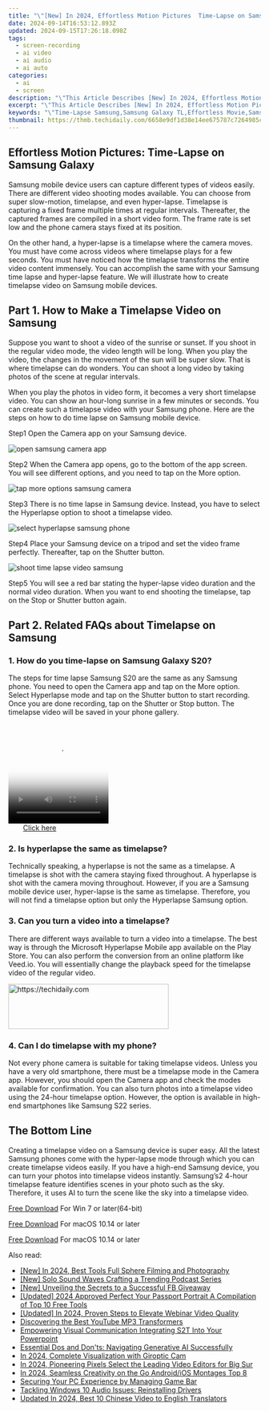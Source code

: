 ```yaml
---
title: "\"[New] In 2024, Effortless Motion Pictures  Time-Lapse on Samsung Galaxy\""
date: 2024-09-14T16:53:12.893Z
updated: 2024-09-15T17:26:18.098Z
tags: 
  - screen-recording
  - ai video
  - ai audio
  - ai auto
categories: 
  - ai
  - screen
description: "\"This Article Describes [New] In 2024, Effortless Motion Pictures: Time-Lapse on Samsung Galaxy\""
excerpt: "\"This Article Describes [New] In 2024, Effortless Motion Pictures: Time-Lapse on Samsung Galaxy\""
keywords: "\"Time-Lapse Samsung,Samsung Galaxy TL,Effortless Movie,Samsung TL Film,Motion Photography,Galaxy Time Lapse,Quick Movies Galaxy\""
thumbnail: https://thmb.techidaily.com/6658e9df1d38e14ee675787c7264985ccf523b4b4cb415efb9479f5287d0efcf.jpg
---
```


## Effortless Motion Pictures: Time-Lapse on Samsung Galaxy

Samsung mobile device users can capture different types of videos easily. There are different video shooting modes available. You can choose from super slow-motion, timelapse, and even hyper-lapse. Timelapse is capturing a fixed frame multiple times at regular intervals. Thereafter, the captured frames are compiled in a short video form. The frame rate is set low and the phone camera stays fixed at its position.

On the other hand, a hyper-lapse is a timelapse where the camera moves. You must have come across videos where timelapse plays for a few seconds. You must have noticed how the timelapse transforms the entire video content immensely. You can accomplish the same with your Samsung time lapse and hyper-lapse feature. We will illustrate how to create timelapse video on Samsung mobile devices.

## Part 1\. How to Make a Timelapse Video on Samsung

Suppose you want to shoot a video of the sunrise or sunset. If you shoot in the regular video mode, the video length will be long. When you play the video, the changes in the movement of the sun will be super slow. That is where timelapse can do wonders. You can shoot a long video by taking photos of the scene at regular intervals.

When you play the photos in video form, it becomes a very short timelapse video. You can show an hour-long sunrise in a few minutes or seconds. You can create such a timelapse video with your Samsung phone. Here are the steps on how to do time lapse on Samsung mobile device.

Step1 Open the Camera app on your Samsung device.

![open samsung camera app](https://images.wondershare.com/filmora/article-images/2022/11/open-samsung-camera-app.jpg)

Step2 When the Camera app opens, go to the bottom of the app screen. You will see different options, and you need to tap on the More option.

![tap more options samsung camera](https://images.wondershare.com/filmora/article-images/2022/11/tap-more-options-samsung-camera.jpg)

Step3 There is no time lapse in Samsung device. Instead, you have to select the Hyperlapse option to shoot a timelapse video.

![select hyperlapse samsung phone](https://images.wondershare.com/filmora/article-images/2022/11/select-hyperlapse-samsung-phone.jpg)

Step4 Place your Samsung device on a tripod and set the video frame perfectly. Thereafter, tap on the Shutter button.

![shoot time lapse video samsung](https://images.wondershare.com/filmora/article-images/2022/11/shoot-time-lapse-video-samsung.jpg)

Step5 You will see a red bar stating the hyper-lapse video duration and the normal video duration. When you want to end shooting the timelapse, tap on the Stop or Shutter button again.

## Part 2\. Related FAQs about Timelapse on Samsung

### 1\. How do you time-lapse on Samsung Galaxy S20?

The steps for time lapse Samsung S20 are the same as any Samsung phone. You need to open the Camera app and tap on the More option. Select Hyperlapse mode and tap on the Shutter button to start recording. Once you are done recording, tap on the Shutter or Stop button. The timelapse video will be saved in your phone gallery.

<!-- affiliate ads begin -->
<span id="1304648">
					<video width="200" height="200" style="cursor:pointer"
           poster="//a.impactradius-go.com/display-clicktoplayimage/1304648.png"
           onclick="if(!this.playClicked){this.play();this.setAttribute('controls',true);this.playClicked=true;}">
	   <source src="//a.impactradius-go.com/display-ad/15852-1304648">
	   <img src="//a.impactradius-go.com/display-clicktoplayimage/1304648.png" style="border: none; height: 100%; width: 100%; object-fit: contain">
	</video>
	<div style="width:125px;text-align:center"><a href="javascript:window.open(decodeURIComponent('https%3A%2F%2Fthefitville.pxf.io%2Fc%2F5597632%2F1304648%2F15852'), '_blank');void(0);">Click here</a></div>
</span>
<img height="0" width="0" src="https://imp.pxf.io/i/5597632/1304648/15852" style="position:absolute;visibility:hidden;" border="0" />
<!-- affiliate ads end -->

### 2\. Is hyperlapse the same as timelapse?

Technically speaking, a hyperlapse is not the same as a timelapse. A timelapse is shot with the camera staying fixed throughout. A hyperlapse is shot with the camera moving throughout. However, if you are a Samsung mobile device user, hyper-lapse is the same as timelapse. Therefore, you will not find a timelapse option but only the Hyperlapse Samsung option.

### 3\. Can you turn a video into a timelapse?

There are different ways available to turn a video into a timelapse. The best way is through the Microsoft Hyperlapse Mobile app available on the Play Store. You can also perform the conversion from an online platform like Veed.io. You will essentially change the playback speed for the timelapse video of the regular video.

<!-- affiliate ads begin -->
<a href="https://wigfever.sjv.io/c/5597632/2014853/22899" target="_top" id="2014853">
  <img src="//a.impactradius-go.com/display-ad/22899-2014853" border="0" alt="https://techidaily.com" width="320" height="90"/>
</a>
<img height="0" width="0" src="https://wigfever.sjv.io/i/5597632/2014853/22899" style="position:absolute;visibility:hidden;" border="0" />
<!-- affiliate ads end -->

### 4\. Can I do timelapse with my phone?

Not every phone camera is suitable for taking timelapse videos. Unless you have a very old smartphone, there must be a timelapse mode in the Camera app. However, you should open the Camera app and check the modes available for confirmation. You can also turn photos into a timelapse video using the 24-hour timelapse option. However, the option is available in high-end smartphones like Samsung S22 series.

## The Bottom Line

Creating a timelapse video on a Samsung device is super easy. All the latest Samsung phones come with the hyper-lapse mode through which you can create timelapse videos easily. If you have a high-end Samsung device, you can turn your photos into timelapse videos instantly. Samsung’s2 4-hour timelapse feature identifies scenes in your photo such as the sky. Therefore, it uses AI to turn the scene like the sky into a timelapse video.

[Free Download](https://tools.techidaily.com/wondershare/filmora/download/) For Win 7 or later(64-bit)

[Free Download](https://tools.techidaily.com/wondershare/filmora/download/) For macOS 10.14 or later

[Free Download](https://tools.techidaily.com/wondershare/filmora/download/) For macOS 10.14 or later

<ins class="adsbygoogle"
     style="display:block"
     data-ad-format="autorelaxed"
     data-ad-client="ca-pub-7571918770474297"
     data-ad-slot="1223367746"></ins>

<ins class="adsbygoogle"
     style="display:block"
     data-ad-format="autorelaxed"
     data-ad-client="ca-pub-7571918770474297"
     data-ad-slot="1223367746"></ins>



<ins class="adsbygoogle"
     style="display:block"
     data-ad-client="ca-pub-7571918770474297"
     data-ad-slot="8358498916"
     data-ad-format="auto"
     data-full-width-responsive="true"></ins>


<span class="atpl-alsoreadstyle">Also read:</span>
<div><ul>
<li><a href="https://article-tips.techidaily.com/new-in-2024-best-tools-full-sphere-filming-and-photography/"><u>[New] In 2024, Best Tools Full Sphere Filming and Photography</u></a></li>
<li><a href="https://article-tips.techidaily.com/new-solo-sound-waves-crafting-a-trending-podcast-series/"><u>[New] Solo Sound Waves Crafting a Trending Podcast Series</u></a></li>
<li><a href="https://article-tips.techidaily.com/new-unveiling-the-secrets-to-a-successful-fb-giveaway/"><u>[New] Unveiling the Secrets to a Successful FB Giveaway</u></a></li>
<li><a href="https://article-tips.techidaily.com/updated-2024-approved-perfect-your-passport-portrait-a-compilation-of-top-10-free-tools/"><u>[Updated] 2024 Approved Perfect Your Passport Portrait A Compilation of Top 10 Free Tools</u></a></li>
<li><a href="https://remote-screen-capture.techidaily.com/updated-in-2024-proven-steps-to-elevate-webinar-video-quality/"><u>[Updated] In 2024, Proven Steps to Elevate Webinar Video Quality</u></a></li>
<li><a href="https://youtube-videos.techidaily.com/discovering-the-best-youtube-mp3-transformers/"><u>Discovering the Best YouTube MP3 Transformers</u></a></li>
<li><a href="https://extra-hints.techidaily.com/empowering-visual-communication-integrating-s2t-into-your-powerpoint/"><u>Empowering Visual Communication Integrating S2T Into Your Powerpoint</u></a></li>
<li><a href="https://tech-hub.techidaily.com/essential-dos-and-donts-navigating-generative-ai-successfully/"><u>Essential Dos and Don'ts: Navigating Generative AI Successfully</u></a></li>
<li><a href="https://fox-info.techidaily.com/in-2024-complete-visualization-with-giroptic-cam/"><u>In 2024, Complete Visualization with Giroptic Cam</u></a></li>
<li><a href="https://article-tips.techidaily.com/in-2024-pioneering-pixels-select-the-leading-video-editors-for-big-sur/"><u>In 2024, Pioneering Pixels Select the Leading Video Editors for Big Sur</u></a></li>
<li><a href="https://extra-skills.techidaily.com/in-2024-seamless-creativity-on-the-go-androidios-montages-top-8/"><u>In 2024, Seamless Creativity on the Go Android/iOS Montages Top 8</u></a></li>
<li><a href="https://games-able.techidaily.com/securing-your-pc-experience-by-managing-game-bar/"><u>Securing Your PC Experience by Managing Game Bar</u></a></li>
<li><a href="https://driver-install.techidaily.com/tackling-windows-10-audio-issues-reinstalling-drivers/"><u>Tackling Windows 10 Audio Issues: Reinstalling Drivers</u></a></li>
<li><a href="https://ai-video-translation.techidaily.com/updated-in-2024-best-10-chinese-video-to-english-translators/"><u>Updated In 2024, Best 10 Chinese Video to English Translators</u></a></li>
</ul></div>

